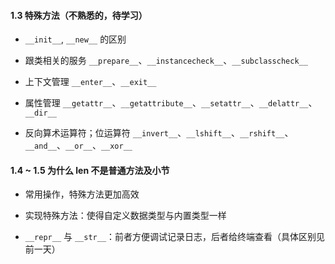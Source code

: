 #### 1.3 特殊方法（不熟悉的，待学习）

- `__init__`, `__new__` 的区别

- 跟类相关的服务 `__prepare__`、`__instancecheck__`、`__subclasscheck__`

- 上下文管理 `__enter__`、`__exit__`

- 属性管理 `__getattr__`、`__getattribute__`、`__setattr__`、`__delattr__`、`__dir__`

- 反向算术运算符；位运算符 `__invert__`、`__lshift__`、`__rshift__`、`__and__`、`__or__`、`__xor__`

#### 1.4 ~ 1.5 为什么 len 不是普通方法及小节

- 常用操作，特殊方法更加高效

- 实现特殊方法：使得自定义数据类型与内置类型一样

- `__repr__` 与 `__str__`：前者方便调试记录日志，后者给终端查看（具体区别见前一天）
